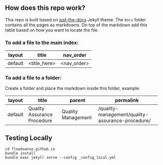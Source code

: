 ## How does this repo work?

This repo is built based on [just-the-docs](https://github.com/pmarsceill/just-the-docs) Jekyll theme. The `docs` folder contains all the pages as markdowns. On top of the markdown add this table based on how you want to locate the file.

### To add a file to the main index:

| layout  | title        | nav_order   |
| ------- | ------------ | ----------- |
| default | <title_here> | <nav_order> |

### To add a file to a folder:

Create a folder and place the markdown inside this folder, example: 

| layout  | title                       | parent             | permalink                                        |
| ------- | --------------------------- | ------------------ | ------------------------------------------------ |
| default | Quality Assurance Procedure | Quality Management | /quality-management/quality-assurance-procedure/ |

## Testing Locally

```
cd floodsense.github.io
bundle install
bundle exec jekyll serve --config _config_local.yml
```

 

